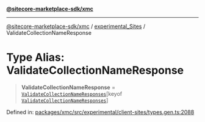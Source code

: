 [**@sitecore-marketplace-sdk/xmc**](../../../../README.md)

***

[@sitecore-marketplace-sdk/xmc](../../../../README.md) / [experimental\_Sites](../README.md) / ValidateCollectionNameResponse

# Type Alias: ValidateCollectionNameResponse

> **ValidateCollectionNameResponse** = [`ValidateCollectionNameResponses`](ValidateCollectionNameResponses.md)\[keyof [`ValidateCollectionNameResponses`](ValidateCollectionNameResponses.md)\]

Defined in: [packages/xmc/src/experimental/client-sites/types.gen.ts:2088](https://github.com/Sitecore/marketplace-sdk/blob/main/packages/xmc/src/experimental/client-sites/types.gen.ts#L2088)
